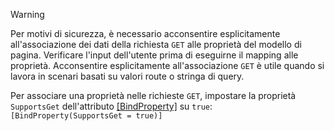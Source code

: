 > [!WARNING]
> Per motivi di sicurezza, è necessario acconsentire esplicitamente all'associazione dei dati della richiesta `GET` alle proprietà del modello di pagina. Verificare l'input dell'utente prima di eseguirne il mapping alle proprietà. Acconsentire esplicitamente all'associazione `GET` è utile quando si lavora in scenari basati su valori route o stringa di query.
>
> Per associare una proprietà nelle richieste `GET`, impostare la proprietà `SupportsGet` dell'attributo [[BindProperty]](/dotnet/api/microsoft.aspnetcore.mvc.bindpropertyattribute) su `true`: `[BindProperty(SupportsGet = true)]`
